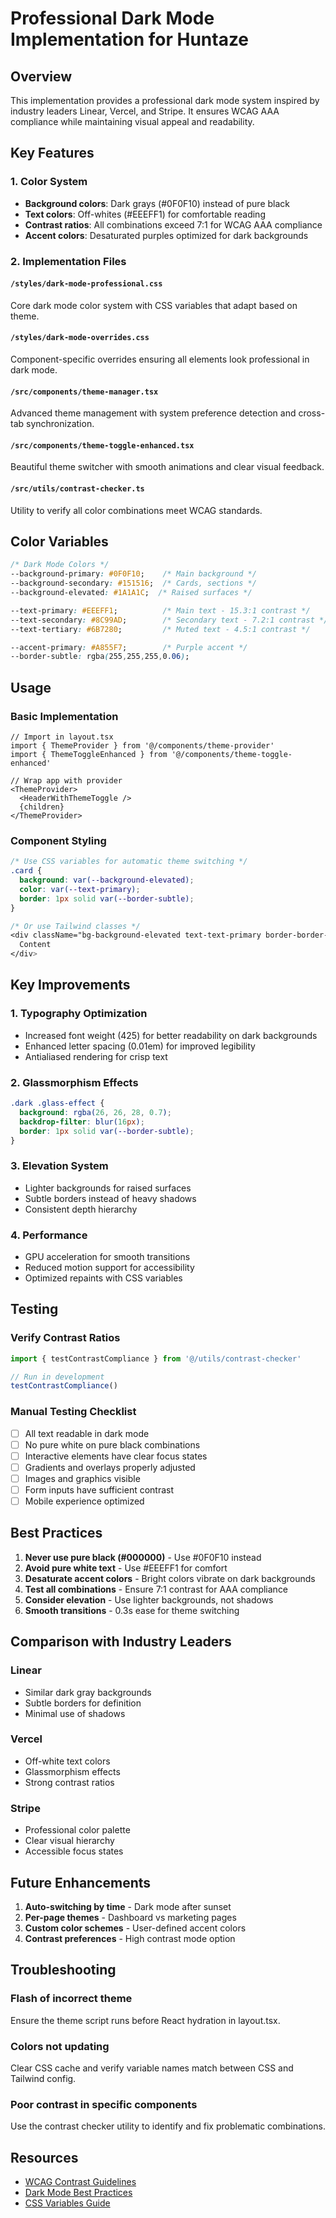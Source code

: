 # Professional Dark Mode Implementation for Huntaze

## Overview

This implementation provides a professional dark mode system inspired by industry leaders Linear, Vercel, and Stripe. It ensures WCAG AAA compliance while maintaining visual appeal and readability.

## Key Features

### 1. Color System
- **Background colors**: Dark grays (#0F0F10) instead of pure black
- **Text colors**: Off-whites (#EEEFF1) for comfortable reading
- **Contrast ratios**: All combinations exceed 7:1 for WCAG AAA compliance
- **Accent colors**: Desaturated purples optimized for dark backgrounds

### 2. Implementation Files

#### `/styles/dark-mode-professional.css`
Core dark mode color system with CSS variables that adapt based on theme.

#### `/styles/dark-mode-overrides.css`
Component-specific overrides ensuring all elements look professional in dark mode.

#### `/src/components/theme-manager.tsx`
Advanced theme management with system preference detection and cross-tab synchronization.

#### `/src/components/theme-toggle-enhanced.tsx`
Beautiful theme switcher with smooth animations and clear visual feedback.

#### `/src/utils/contrast-checker.ts`
Utility to verify all color combinations meet WCAG standards.

## Color Variables

```css
/* Dark Mode Colors */
--background-primary: #0F0F10;    /* Main background */
--background-secondary: #151516;  /* Cards, sections */
--background-elevated: #1A1A1C;  /* Raised surfaces */

--text-primary: #EEEFF1;          /* Main text - 15.3:1 contrast */
--text-secondary: #8C99AD;        /* Secondary text - 7.2:1 contrast */
--text-tertiary: #6B7280;         /* Muted text - 4.5:1 contrast */

--accent-primary: #A855F7;        /* Purple accent */
--border-subtle: rgba(255,255,255,0.06);
```

## Usage

### Basic Implementation
```tsx
// Import in layout.tsx
import { ThemeProvider } from '@/components/theme-provider'
import { ThemeToggleEnhanced } from '@/components/theme-toggle-enhanced'

// Wrap app with provider
<ThemeProvider>
  <HeaderWithThemeToggle />
  {children}
</ThemeProvider>
```

### Component Styling
```css
/* Use CSS variables for automatic theme switching */
.card {
  background: var(--background-elevated);
  color: var(--text-primary);
  border: 1px solid var(--border-subtle);
}

/* Or use Tailwind classes */
<div className="bg-background-elevated text-text-primary border-border-subtle">
  Content
</div>
```

## Key Improvements

### 1. Typography Optimization
- Increased font weight (425) for better readability on dark backgrounds
- Enhanced letter spacing (0.01em) for improved legibility
- Antialiased rendering for crisp text

### 2. Glassmorphism Effects
```css
.dark .glass-effect {
  background: rgba(26, 26, 28, 0.7);
  backdrop-filter: blur(16px);
  border: 1px solid var(--border-subtle);
}
```

### 3. Elevation System
- Lighter backgrounds for raised surfaces
- Subtle borders instead of heavy shadows
- Consistent depth hierarchy

### 4. Performance
- GPU acceleration for smooth transitions
- Reduced motion support for accessibility
- Optimized repaints with CSS variables

## Testing

### Verify Contrast Ratios
```typescript
import { testContrastCompliance } from '@/utils/contrast-checker'

// Run in development
testContrastCompliance()
```

### Manual Testing Checklist
- [ ] All text readable in dark mode
- [ ] No pure white on pure black combinations
- [ ] Interactive elements have clear focus states
- [ ] Gradients and overlays properly adjusted
- [ ] Images and graphics visible
- [ ] Form inputs have sufficient contrast
- [ ] Mobile experience optimized

## Best Practices

1. **Never use pure black (#000000)** - Use #0F0F10 instead
2. **Avoid pure white text** - Use #EEEFF1 for comfort
3. **Desaturate accent colors** - Bright colors vibrate on dark backgrounds
4. **Test all combinations** - Ensure 7:1 contrast for AAA compliance
5. **Consider elevation** - Use lighter backgrounds, not shadows
6. **Smooth transitions** - 0.3s ease for theme switching

## Comparison with Industry Leaders

### Linear
- Similar dark gray backgrounds
- Subtle borders for definition
- Minimal use of shadows

### Vercel
- Off-white text colors
- Glassmorphism effects
- Strong contrast ratios

### Stripe
- Professional color palette
- Clear visual hierarchy
- Accessible focus states

## Future Enhancements

1. **Auto-switching by time** - Dark mode after sunset
2. **Per-page themes** - Dashboard vs marketing pages
3. **Custom color schemes** - User-defined accent colors
4. **Contrast preferences** - High contrast mode option

## Troubleshooting

### Flash of incorrect theme
Ensure the theme script runs before React hydration in layout.tsx.

### Colors not updating
Clear CSS cache and verify variable names match between CSS and Tailwind config.

### Poor contrast in specific components
Use the contrast checker utility to identify and fix problematic combinations.

## Resources

- [WCAG Contrast Guidelines](https://www.w3.org/WAI/WCAG21/Understanding/contrast-enhanced.html)
- [Dark Mode Best Practices](https://web.dev/prefers-color-scheme/)
- [CSS Variables Guide](https://developer.mozilla.org/en-US/docs/Web/CSS/Using_CSS_custom_properties)
